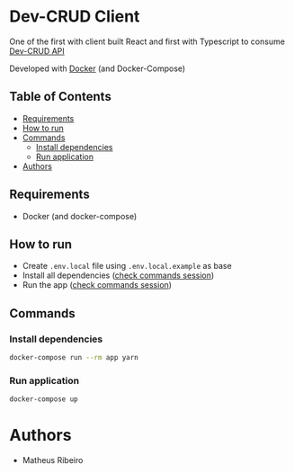 # Dev-CRUD Client
One of the first with client built React and first with Typescript to consume [Dev-CRUD API](https://github.com/matheus-rib/dev-crud-api/)

Developed with [Docker](https://www.docker.com) (and Docker-Compose)

## Table of Contents
  - [Requirements](#requirements)
  - [How to run](#how-to-run)
  - [Commands](#commands)
    - [Install dependencies](#install-dependencies)
    - [Run application](#run-application)
  - [Authors](#authors)

## Requirements
  - Docker (and docker-compose)

## How to run
  - Create `.env.local` file using `.env.local.example` as base
  - Install all dependencies ([check commands session](#commands))
  - Run the app ([check commands session](#commands))

## Commands
### Install dependencies
```bash
docker-compose run --rm app yarn
```

### Run application
```bash
docker-compose up
```

# Authors
  - Matheus Ribeiro